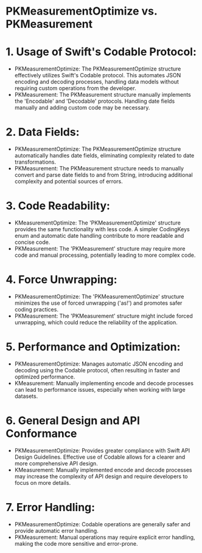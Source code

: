 
# PKMeasurementOptimize vs. PKMeasurement

# 1. Usage of Swift's Codable Protocol:

 - PKMeasurementOptimize: The PKMeasurementOptimize structure effectively utilizes Swift's Codable protocol. This automates JSON encoding and decoding processes, handling data models without requiring custom operations from the developer.
 - PKMeasurement: The PKMeasurement structure manually implements the 'Encodable' and 'Decodable' protocols. Handling date fields manually and adding custom code may be necessary.
 
 # 2. Data Fields: 
  
 - PKMeasurementOptimize: The PKMeasurementOptimize structure automatically handles date fields, eliminating complexity related to date transformations.
 - PKMeasurement: The PKMeasurement structure needs to manually convert and parse date fields to and from String, introducing additional complexity and potential sources of errors.
  
# 3. Code Readability:
   
 - KMeasurementOptimize: The 'PKMeasurementOptimize' structure provides the same functionality with less code. A simpler CodingKeys enum and automatic date handling contribute to more readable and concise code.
 - PKMeasurement: The 'PKMeasurement' structure may require more code and manual processing, potentially leading to more complex code.
   
# 4. Force Unwrapping:
    
 - PKMeasurementOptimize: The 'PKMeasurementOptimize' structure minimizes the use of forced unwrapping ('as!') and promotes safer coding practices.
 - PKMeasurement: The 'PKMeasurement' structure might include forced unwrapping, which could reduce the reliability of the application.
 
# 5. Performance and Optimization:
 
  - PKMeasurementOptimize: Manages automatic JSON encoding and decoding using the Codable protocol, often resulting in faster and optimized performance.
  - KMeasurement: Manually implementing encode and decode processes can lead to performance issues, especially when working with large datasets.
  
# 6. General Design and API Conformance
  
 - PKMeasurementOptimize: Provides greater compliance with Swift API Design Guidelines. Effective use of Codable allows for a clearer and more comprehensive API design.
 - KMeasurement: Manually implemented encode and decode processes may increase the complexity of API design and require developers to focus on more details.
 
# 7. Error Handling:

 - PKMeasurementOptimize: Codable operations are generally safer and provide automatic error handling.
 - PKMeasurement: Manual operations may require explicit error handling, making the code more sensitive and error-prone.


